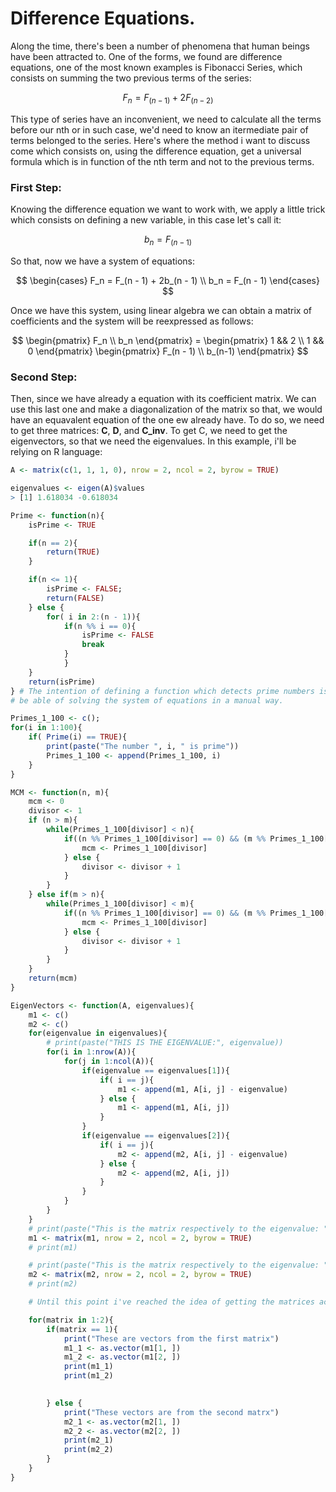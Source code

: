 # Difference Equations.

Along the time, there's been a number of phenomena that human beings have been attracted to. One of the forms, we found are difference equations, one of the most known examples is Fibonacci Series, which consists on summing the two previous terms of the series:

$$
F_n = F_(n - 1) + 2 F_(n - 2)
$$

This type of series have an inconvenient, we need to calculate all the terms before our nth or in such case, we'd need to know an itermediate pair of terms belonged to the series. Here's where the method i want to discuss come which consists on, using the difference equation, get a universal formula which is in function of the nth term and not to the previous terms.

### First Step:

Knowing the difference equation we want to work with, we apply a little trick which consists on defining a new variable, in this case let's call it:

$$
b_n = F_(n - 1)
$$

So that, now we have a system of equations:

$$
\begin{cases} 
F_n = F_(n - 1) + 2b_(n - 1) \\ 
b_n = F_(n - 1) 
\end{cases}
$$

Once we have this system, using linear algebra we can obtain a matrix of coefficients and the system will be reexpressed as follows:

$$
\begin{pmatrix} F_n \\ 
b_n  
\end{pmatrix} = \begin{pmatrix} 1 && 2 \\ 
1 && 0 
\end{pmatrix} 
\begin{pmatrix} F_(n - 1) \\ 
b_(n-1) 
\end{pmatrix}
$$

### Second Step:

Then, since we have already a equation with its coefficient matrix. We can use this last one and make a diagonalization of the matrix so that, we would have an equavalent equation of the one ew already have. To do so, we need to get three matrices: **C**, **D**, and **C_inv**. To get C, we need to get the eigenvectors, so that we need the eigenvalues. In this example, i'll be relying on R language:

```R
A <- matrix(c(1, 1, 1, 0), nrow = 2, ncol = 2, byrow = TRUE)

eigenvalues <- eigen(A)$values
> [1] 1.618034 -0.618034

Prime <- function(n){
    isPrime <- TRUE

    if(n == 2){
        return(TRUE)
    }

    if(n <= 1){
        isPrime <- FALSE;
        return(FALSE)
    } else {
        for( i in 2:(n - 1)){
            if(n %% i == 0){
                isPrime <- FALSE
                break
            }
            }
    }
    return(isPrime)
} # The intention of defining a function which detects prime numbers is to 
# be able of solving the system of equations in a manual way.

Primes_1_100 <- c();
for(i in 1:100){
    if( Prime(i) == TRUE){
        print(paste("The number ", i, " is prime"))
        Primes_1_100 <- append(Primes_1_100, i)
    }
}

MCM <- function(n, m){
    mcm <- 0
    divisor <- 1
    if (n > m){
        while(Primes_1_100[divisor] < n){
            if((n %% Primes_1_100[divisor] == 0) && (m %% Primes_1_100[divisor])){
                mcm <- Primes_1_100[divisor]
            } else {
                divisor <- divisor + 1
            }
        }
    } else if(m > n){
        while(Primes_1_100[divisor] < m){
            if((n %% Primes_1_100[divisor] == 0) && (m %% Primes_1_100[divisor])){
                mcm <- Primes_1_100[divisor]
            } else {
                divisor <- divisor + 1
            }
        }
    }
    return(mcm)
}

EigenVectors <- function(A, eigenvalues){
    m1 <- c()
    m2 <- c()
    for(eigenvalue in eigenvalues){
        # print(paste("THIS IS THE EIGENVALUE:", eigenvalue))
        for(i in 1:nrow(A)){
            for(j in 1:ncol(A)){
                if(eigenvalue == eigenvalues[1]){
                    if( i == j){
                        m1 <- append(m1, A[i, j] - eigenvalue)
                    } else {
                        m1 <- append(m1, A[i, j])
                    }
                }
                if(eigenvalue == eigenvalues[2]){
                    if( i == j){
                        m2 <- append(m2, A[i, j] - eigenvalue)
                    } else {
                        m2 <- append(m2, A[i, j])
                    }
                }
            }
        }
    }
    # print(paste("This is the matrix respectively to the eigenvalue: ", eigenvalues[1]))
    m1 <- matrix(m1, nrow = 2, ncol = 2, byrow = TRUE)
    # print(m1)

    # print(paste("This is the matrix respectively to the eigenvalue: ", eigenvalues[2]))
    m2 <- matrix(m2, nrow = 2, ncol = 2, byrow = TRUE)
    # print(m2)

    # Until this point i've reached the idea of getting the matrices according to each of the eigenvalues. Then i'll continue to get the respective vectors.

    for(matrix in 1:2){
        if(matrix == 1){
            print("These are vectors from the first matrix")
            m1_1 <- as.vector(m1[1, ])
            m1_2 <- as.vector(m1[2, ])
            print(m1_1)
            print(m1_2)

        
        } else {
            print("These vectors are from the second matrx")
            m2_1 <- as.vector(m2[1, ])
            m2_2 <- as.vector(m2[2, ])
            print(m2_1)
            print(m2_2)
        }
    }
}
```
